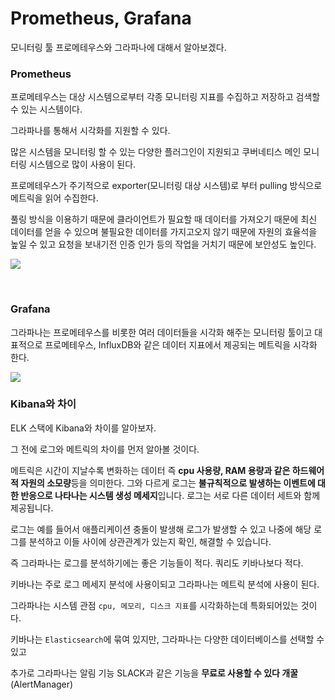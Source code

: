 # Prometheus, Grafana

모니터링 툴 프로메테우스와 그라파나에 대해서 알아보겠다.

### Prometheus

프로메테우스는 대상 시스템으로부터 각종 모니터링 지표를 수집하고 저장하고 검색할 수 있는 시스템이다.

그라파나를 통해서 시각화를 지원할 수 있다.

많은 시스템을 모니터링 할 수 있는 다양한 플러그인이 지원되고 쿠버네티스 메인 모니터링 시스템으로 많이 사용이 된다.

프로메테우스가 주기적으로 exporter(모니터링 대상 시스템)로 부터 pulling 방식으로 메트릭을 읽어 수집한다.

풀링 방식을 이용하기 때문에 클라이언트가 필요할 때 데이터를 가져오기 때문에 최신 데이터를 얻을 수 있으며 불필요한 데이터를 가지고오지 않기 때문에 자원의 효율석을 높일 수 있고 요청을 보내기전 인증 인가 등의 작업을 거치기 때문에 보안성도 높인다.

![](https://img1.daumcdn.net/thumb/R1280x0/?scode=mtistory2&fname=https%3A%2F%2Fblog.kakaocdn.net%2Fdn%2FyVDU6%2FbtrazuxWNw5%2FTsCiXAkBZm9sfZW6AYXQK1%2Fimg.png)

<br>

### Grafana

그라파나는 프로메테우스를 비롯한 여러 데이터들을 시각화 해주는 모니터링 툴이고 대표적으로 프로메테우스, InfluxDB와 같은 데이터 지표에서 제공되는 메트릭을 시각화 한다.

![](https://img1.daumcdn.net/thumb/R1280x0/?scode=mtistory2&fname=https%3A%2F%2Fblog.kakaocdn.net%2Fdn%2FAMbQ0%2Fbtrax6RUsJQ%2FWmGyOAdU0tEZTp7n73OGxk%2Fimg.png)

### Kibana와 차이

ELK 스택에 Kibana와 차이를 알아보자.

그 전에 로그와 메트릭의 차이를 먼저 알아볼 것이다.

메트릭은 시간이 지날수록 변화하는 데이터 즉 **cpu 사용량, RAM 용량과 같은 하드웨어적 자원의 소모량**등을 의미한다. 그와 다르게 로그는 **불규칙적으로 발생하는 이벤트에 대한 반응으로 나타나는 시스템 생성 메세지**입니다. 로그는 서로 다른 데이터 세트와 함께 제공됩니다.

로그는 예를 들어서 애플리케이션 충돌이 발생해 로그가 발생할 수 있고 나중에 해당 로그를 분석하고 이들 사이에 상관관계가 있는지 확인, 해결할 수 있습니다.

즉 그라파나는 로그를 분석하기에는 좋은 기능들이 적다. 쿼리도 키바나보다 적다.

키바나는 주로 로그 메세지 분석에 사용이되고 그라파나는 메트릭 분석에 사용이 된다.

그라파나는 시스템 관점 `cpu, 메모리, 디스크 지표`를 시각화하는데 특화되어있는 것이다.

키바나는 `Elasticsearch`에 묶여 있지만, 그라파나는 다양한 데이터베이스를 선택할 수 있고

추가로 그라파나는 알림 기능 SLACK과 같은 기능을 **무료로 사용할 수 있다 개꿀** (AlertManager)

